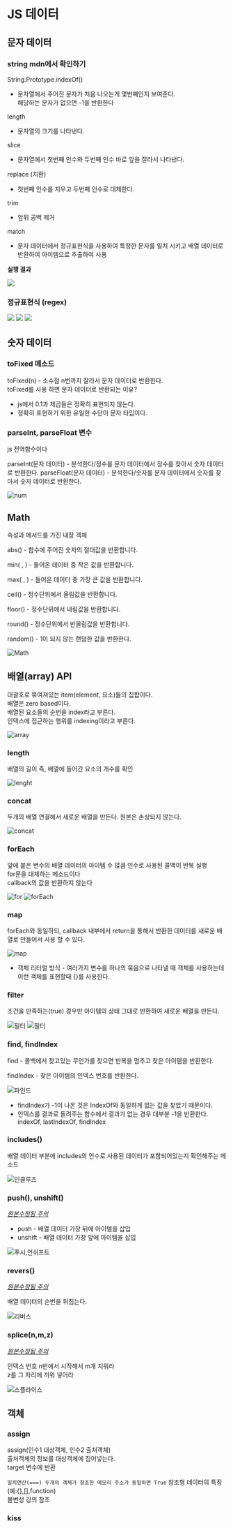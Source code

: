 # JS 데이터

## 문자 데이터

### string mdn에서 확인하기  


String.Prototype.indexOf()

- 문자열에서 주어진 문자가 처음 나오는게 몇번째인지 보여준다.  
해당하는 문자가 없으면 -1을 반환한다

length

- 문자열의 크기를 나타낸다.

slice

- 문자열에서 첫번째 인수와 두번째 인수 바로 앞을 잘라서 나타낸다.

replace (치환)

- 첫번째 인수를 지우고 두번째 인수로 대체한다.

trim

- 앞뒤 공백 제거

match

- 문자 데이터에서 정규표현식을 사용하여 특정한 문자를 일치 시키고 배열 데이터로 반환하여 아이템으로 추출하여 사용 

**실행 결과**

<img src="./str.png">

### 정규표현식 (regex)

<img src="./regex1.png">
<img src="./regex2.png">
<img src="./regex3.png">

## 숫자 데이터

### toFixed 메소드

toFixed(n) - 소수점 n번까지 잘라서 문자 데이터로 반환한다.  
toFixed를 사용 하면 문자 데이터로 반환되는 이유?
- js에서 0.1과 제곱들은 정확히 표현되지 않는다.
- 정확히 표현하기 위한 유일한 수단이 문자 타입이다.

### parseInt, parseFloat 변수

js 전역함수이다  

parseInt(문자 데이터) - 분석한다/정수를 문자 데이터에서 정수를 찾아서 숫자 데이터로 반환한다.
parseFloat(문자 데이터) - 분석한다/숫자를 문자 데이터에서 숫자를 찾아서 숫자 데이터로 반환한다.

![num](./num.png)

## Math

속성과 메서드를 가진 내장 객체  

abs() - 함수에 주어진 숫자의 절대값을 반환합니다. 

min( , ) - 들어온 데이터 중 작은 값을 반환합니다.

max( , ) - 들어온 데이터 중 가장 큰 값을 반환합니다.

ceil() - 정수단위에서 올림값을 반환합니다.

floor() - 정수단위에서 내림값을 반환합니다.

round() - 정수단위에서 반올림값을 반환합니다.

random() - 1이 되지 않는 랜덤한 값을 반환한다.

![Math](./Math.png)

## 배열(array) API

대괄호로 묶여져있는 item(element, 요소)들의 집합이다.  
배열은 zero based이다.  
배열된 요소들의 순번을 index라고 부른다.  
인덱스에 접근하는 행위를 indexing이라고 부른다.

![array](./array1.png)

### length

배열의 길이 즉, 배열에 들어간 요소의 개수를 확인

![lenght](./lenght.png)

### concat

두개의 배열 연결해서 새로운 배열을 만든다. 원본은 손상되지 않는다.

![concat](./concat.png)

### forEach

앞에 붙은 변수의 배열 데이터의 아이템 수 많큼 인수로 사용된 콜백이 반복 실행  
for문을 대체하는 메소드이다  
callback의 값을 반환하지 않는다  

![for](./forEach.png)
![forEach](./forEach1.png)


### map

forEach와 동일하되, callback 내부에서 return을 통해서 반환한 데이터를 새로운 배열로 만들어서 사용 할 수 있다.

![map](./map.png)

- 객체 리터럴 방식 - 여러가지 변수를 하나의 묶음으로 나타낼 때 객체를 사용하는데 이런 객체를 표현할때 {}를 사용한다.

### filter

조건을 만족하는(true) 경우만 아이템의 상태 그대로 반환하여 새로운 배열을 만든다.  

![필터](./filter.png)
![필터](./filter1.png)

### find, findIndex

find - 콜백에서 찾고있는 무언가를 찾으면 반복을 멈추고 찾은 아이템을 반환한다.

findIndex - 찾은 아이템의 인덱스 번호를 반환한다.

![파인드](./find.png)

- findIndex가 -1이 나온 것은 IndexOf와 동일하게 없는 값을 찾았기 때문이다.
- 인덱스를 결과로 돌려주는 함수에서 결과가 없는 경우 대부분 -1을 반환한다.
indexOf, lastIndexOf, findIndex



### includes()

배열 데이터 부분에 includes의 인수로 사용된 데이터가 포함되어있는지 확인해주는 메소드

![인클루즈](./includes)

### push(), unshift()

<u>_원본수정됨 주의_</u>

- push - 배열 데이터 가장 뒤에 아이템을 삽입
- unshift - 배열 데이터 가장 앞에 아이템을 삽입

![푸시,언쉬프트](./push.png)

### revers()

<u>_원본수정됨 주의_</u>  

배열 데이터의 순번을 뒤집는다.

![리버스](./revers.png)

### splice(n,m,z)

<u>_원본수정됨 주의_</u>

인덱스 번호 n번에서 시작해서 m개 지워라  
z를 그 자리에 끼워 넣어라

![스플라이스](./splice.png)

## 객체

### assign

assign(인수1 대상객체, 인수2 출처객체)  
출처객체의 정보를 대상객체에 집어넣는다.  
target 변수에 반환  

`일치연산(===) 두개의 객체가 참조한 메모리 주소가 동일하면 True` 참조형 데이터의 특징 (예:{},[],function)  
불변성 강의 참조


### kiss